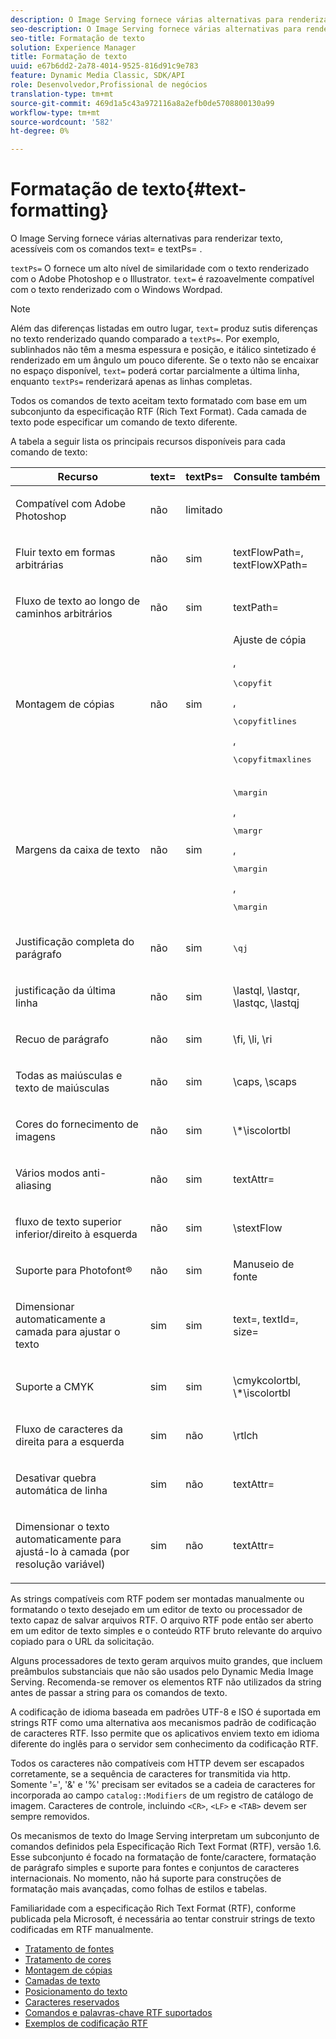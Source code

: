```yaml
---
description: O Image Serving fornece várias alternativas para renderizar texto, acessíveis com os comandos text= e textPs= .
seo-description: O Image Serving fornece várias alternativas para renderizar texto, acessíveis com os comandos text= e textPs= .
seo-title: Formatação de texto
solution: Experience Manager
title: Formatação de texto
uuid: e67b6dd2-2a78-4014-9525-816d91c9e783
feature: Dynamic Media Classic, SDK/API
role: Desenvolvedor,Profissional de negócios
translation-type: tm+mt
source-git-commit: 469d1a5c43a972116a8a2efb0de5708800130a99
workflow-type: tm+mt
source-wordcount: '582'
ht-degree: 0%

---
```



# Formatação de texto{#text-formatting}

O Image Serving fornece várias alternativas para renderizar texto, acessíveis com os comandos text= e textPs= .

`textPs=` O fornece um alto nível de similaridade com o texto renderizado com o Adobe Photoshop e o Illustrator. `text=` é razoavelmente compatível com o texto renderizado com o Windows Wordpad.

>[!NOTE]
>
>Além das diferenças listadas em outro lugar, `text=` produz sutis diferenças no texto renderizado quando comparado a `textPs=`. Por exemplo, sublinhados não têm a mesma espessura e posição, e itálico sintetizado é renderizado em um ângulo um pouco diferente. Se o texto não se encaixar no espaço disponível, `text=` poderá cortar parcialmente a última linha, enquanto `textPs=` renderizará apenas as linhas completas.

Todos os comandos de texto aceitam texto formatado com base em um subconjunto da especificação RTF (Rich Text Format). Cada camada de texto pode especificar um comando de texto diferente.

A tabela a seguir lista os principais recursos disponíveis para cada comando de texto:

<table id="table_9C41CBDA94C24805B538E5049B0137C6"> 
 <thead> 
  <tr> 
   <th class="entry"> <b> Recurso</b> </th> 
   <th class="entry"> <b> text=</b> </th> 
   <th class="entry"> <b> textPs=</b> </th> 
   <th class="entry"> <b> Consulte também</b> </th> 
  </tr> 
 </thead>
 <tbody> 
  <tr> 
   <td> <p> Compatível com Adobe Photoshop </p> </td> 
   <td> <p> não </p> </td> 
   <td> <p> limitado </p> </td> 
   <td> <p> </p> </td> 
  </tr> 
  <tr> 
   <td> <p>Fluir texto em formas arbitrárias </p> </td> 
   <td> <p>não </p> </td> 
   <td> <p>sim </p> </td> 
   <td> <p>textFlowPath=, textFlowXPath= </p> </td> 
  </tr> 
  <tr> 
   <td> <p>Fluxo de texto ao longo de caminhos arbitrários </p> </td> 
   <td> <p>não </p> </td> 
   <td> <p>sim </p> </td> 
   <td> <p>textPath= </p> </td> 
  </tr> 
  <tr> 
   <td> <p>Montagem de cópias </p> </td> 
   <td> <p>não </p> </td> 
   <td> <p>sim </p> </td> 
   <td> Ajuste de cópia <p>, <pre>\copyfit</pre>, <pre>\copyfitlines</pre>, <pre>\copyfitmaxlines</pre> </p> </td> 
  </tr> 
  <tr> 
   <td> <p>Margens da caixa de texto </p> </td> 
   <td> <p>não </p> </td> 
   <td> <p>sim </p> </td> 
   <td> <p><pre>\margin</pre>, <pre>\margr</pre>, <pre>\margin</pre>, <pre>\margin</pre> </p> </td> 
  </tr> 
  <tr> 
   <td> <p>Justificação completa do parágrafo </p> </td> 
   <td> <p>não </p> </td> 
   <td> <p>sim </p> </td> 
   <td> <p><pre>\qj</pre> </p> </td> 
  </tr> 
  <tr> 
   <td> <p>justificação da última linha </p> </td> 
   <td> <p>não </p> </td> 
   <td> <p>sim </p> </td> 
   <td> <p>\lastql, \lastqr, \lastqc, \lastqj </p> </td> 
  </tr> 
  <tr> 
   <td> <p>Recuo de parágrafo </p> </td> 
   <td> <p>não </p> </td> 
   <td> <p>sim </p> </td> 
   <td> <p>\fi, \li, \ri </p> </td> 
  </tr> 
  <tr> 
   <td> <p>Todas as maiúsculas e texto de maiúsculas </p> </td> 
   <td> <p>não </p> </td> 
   <td> <p>sim </p> </td> 
   <td> <p>\caps, \scaps </p> </td> 
  </tr> 
  <tr> 
   <td> <p>Cores do fornecimento de imagens </p> </td> 
   <td> <p>não </p> </td> 
   <td> <p>sim </p> </td> 
   <td> <p>\*\iscolortbl </p> </td> 
  </tr> 
  <tr> 
   <td> <p>Vários modos anti-aliasing </p> </td> 
   <td> <p>não </p> </td> 
   <td> <p>sim </p> </td> 
   <td> <p>textAttr= </p> </td> 
  </tr> 
  <tr> 
   <td> <p>fluxo de texto superior inferior/direito à esquerda </p> </td> 
   <td> <p>não </p> </td> 
   <td> <p>sim </p> </td> 
   <td> <p>\stextFlow </p> </td> 
  </tr> 
  <tr> 
   <td> <p>Suporte para Photofont® </p> </td> 
   <td> <p>não </p> </td> 
   <td> <p>sim </p> </td> 
   <td> Manuseio de fonte </td> 
  </tr> 
  <tr> 
   <td> <p>Dimensionar automaticamente a camada para ajustar o texto </p> </td> 
   <td> <p>sim </p> </td> 
   <td> <p>sim </p> </td> 
   <td> <p>text=, textId=, size= </p> </td> 
  </tr> 
  <tr> 
   <td> <p>Suporte a CMYK </p> </td> 
   <td> <p>sim </p> </td> 
   <td> <p>sim </p> </td> 
   <td> <p>\cmykcolortbl, \*\iscolortbl </p> </td> 
  </tr> 
  <tr> 
   <td> <p>Fluxo de caracteres da direita para a esquerda </p> </td> 
   <td> <p>sim </p> </td> 
   <td> <p>não </p> </td> 
   <td> <p>\rtlch </p> </td> 
  </tr> 
  <tr> 
   <td> <p>Desativar quebra automática de linha </p> </td> 
   <td> <p>sim </p> </td> 
   <td> <p>não </p> </td> 
   <td> <p>textAttr= </p> </td> 
  </tr> 
  <tr> 
   <td> <p>Dimensionar o texto automaticamente para ajustá-lo à camada (por resolução variável) </p> </td> 
   <td> <p>sim </p> </td> 
   <td> <p>não </p> </td> 
   <td> <p>textAttr= </p> </td> 
  </tr> 
 </tbody> 
</table>

As strings compatíveis com RTF podem ser montadas manualmente ou formatando o texto desejado em um editor de texto ou processador de texto capaz de salvar arquivos RTF. O arquivo RTF pode então ser aberto em um editor de texto simples e o conteúdo RTF bruto relevante do arquivo copiado para o URL da solicitação.

Alguns processadores de texto geram arquivos muito grandes, que incluem preâmbulos substanciais que não são usados pelo Dynamic Media Image Serving. Recomenda-se remover os elementos RTF não utilizados da string antes de passar a string para os comandos de texto.

A codificação de idioma baseada em padrões UTF-8 e ISO é suportada em strings RTF como uma alternativa aos mecanismos padrão de codificação de caracteres RTF. Isso permite que os aplicativos enviem texto em idioma diferente do inglês para o servidor sem conhecimento da codificação RTF.

Todos os caracteres não compatíveis com HTTP devem ser escapados corretamente, se a sequência de caracteres for transmitida via http. Somente &#39;=&#39;, &#39;&amp;&#39; e &#39;%&#39; precisam ser evitados se a cadeia de caracteres for incorporada ao campo `catalog::Modifiers` de um registro de catálogo de imagem. Caracteres de controle, incluindo `<CR>`, `<LF>` e `<TAB>` devem ser sempre removidos.

Os mecanismos de texto do Image Serving interpretam um subconjunto de comandos definidos pela Especificação Rich Text Format (RTF), versão 1.6. Esse subconjunto é focado na formatação de fonte/caractere, formatação de parágrafo simples e suporte para fontes e conjuntos de caracteres internacionais. No momento, não há suporte para construções de formatação mais avançadas, como folhas de estilos e tabelas.

Familiaridade com a especificação Rich Text Format (RTF), conforme publicada pela Microsoft, é necessária ao tentar construir strings de texto codificadas em RTF manualmente.

* [Tratamento de fontes](r-font-handling.md)
* [Tratamento de cores](r-color-handling.md)
* [Montagem de cópias](r-copy-fitting.md)
* [Camadas de texto](r-text-layers.md)
* [Posicionamento do texto](r-text-positioning.md)
* [Caracteres reservados](r-reserved-characters.md)
* [Comandos e palavras-chave RTF suportados](c-supported-rtf-commands-and-keywords/c-supported-rtf-commands-and-keywords.md)
* [Exemplos de codificação RTF](r-rtf-encoding-examples.md)
